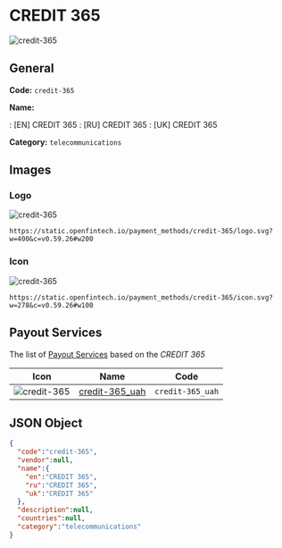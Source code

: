 
# CREDIT 365 
![credit-365](https://static.openfintech.io/payment_methods/credit-365/logo.svg?w=400&c=v0.59.26#w200)  

## General 
**Code:** `credit-365` 
 
**Name:** 
 
:	[EN] CREDIT 365 
:	[RU] CREDIT 365 
:	[UK] CREDIT 365 
 
**Category:** `telecommunications` 
 

## Images 

### Logo 
![credit-365](https://static.openfintech.io/payment_methods/credit-365/logo.svg?w=400&c=v0.59.26#w200)  

```
https://static.openfintech.io/payment_methods/credit-365/logo.svg?w=400&c=v0.59.26#w200
```  

### Icon 
![credit-365](https://static.openfintech.io/payment_methods/credit-365/icon.svg?w=278&c=v0.59.26#w100)  

```
https://static.openfintech.io/payment_methods/credit-365/icon.svg?w=278&c=v0.59.26#w100
```  

## Payout Services 
 
The list of [Payout Services](/payout-services/) based on the _CREDIT 365_ 

|Icon|Name|Code| 
|:---:|:---:|:---:| 
|![credit-365](https://static.openfintech.io/payout_methods/credit-365/icon.svg?w=278&c=v0.59.26#w40) |[credit-365_uah](/payout-services/credit-365_uah/)|`credit-365_uah`| 
 

## JSON Object 

```json
{
  "code":"credit-365",
  "vendor":null,
  "name":{
    "en":"CREDIT 365",
    "ru":"CREDIT 365",
    "uk":"CREDIT 365"
  },
  "description":null,
  "countries":null,
  "category":"telecommunications"
}
```  
